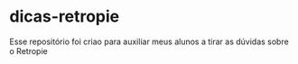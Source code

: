 # dicas-retropie
Esse repositório foi criao para auxiliar meus alunos a tirar as dúvidas sobre o Retropie